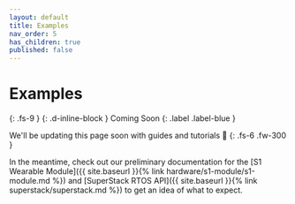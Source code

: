 ```yaml
---
layout: default
title: Examples
nav_order: 5
has_children: true
published: false
---
```


# Examples
{: .fs-9 }
{: .d-inline-block }
Coming Soon
{: .label .label-blue }

We'll be updating this page soon with guides and tutorials 📝
{: .fs-6 .fw-300 }

In the meantime, check out our preliminary documentation for the [S1 Wearable Module]({{ site.baseurl }}{% link hardware/s1-module/s1-module.md %}) and [SuperStack RTOS API]({{ site.baseurl }}{% link superstack/superstack.md %}) to get an idea of what to expect.